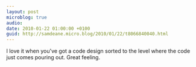 ```yaml
---
layout: post
microblog: true
audio: 
date: 2010-01-22 01:00:00 +0100
guid: http://samdeane.micro.blog/2010/01/22/t8066840040.html
---
```

I love it when you've got a code design sorted to the level where the code just comes pouring out. Great feeling.

